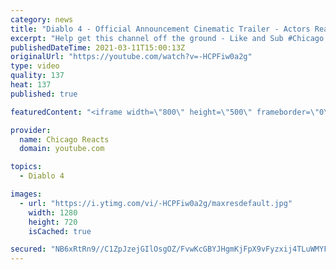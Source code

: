 ```yaml
---
category: news
title: "Diablo 4 - Official Announcement Cinematic Trailer - Actors React"
excerpt: "Help get this channel off the ground - Like and Sub #Chicago #Blind #React."
publishedDateTime: 2021-03-11T15:00:13Z
originalUrl: "https://youtube.com/watch?v=-HCPFiw0a2g"
type: video
quality: 137
heat: 137
published: true

featuredContent: "<iframe width=\"800\" height=\"500\" frameborder=\"0\" src=\"https://www.youtube.com/embed/-HCPFiw0a2g\" allow=\"accelerometer; autoplay; encrypted-media; gyroscope; picture-in-picture\" allowfullscreen></iframe>"

provider:
  name: Chicago Reacts
  domain: youtube.com

topics:
  - Diablo 4

images:
  - url: "https://i.ytimg.com/vi/-HCPFiw0a2g/maxresdefault.jpg"
    width: 1280
    height: 720
    isCached: true

secured: "NB6xRtRn9//C1ZpJzejGIlOsgOZ/FvwKcGBYJHgmKjFpX9vFyzxij4TLuWMYFG6QDfGUi7ghKT19n44qQx+CODyfc/BtBxpgW4TfkQyP4DKe3LeOkDw8x+nLkYezHK2GCsGRrzgzOTqbRLdsMvOoUKGThCcrcIW/zYmI3L8PHKb66MEJL/LSmyqzkKdBbf/X1IRxZFCBob9P1GmmX6VHVk6iQJ/NR6d5nSfqKk/3ynmQ2Tblsa1wMJ9rQN0wrNl4l1SS6gb1Nw1K98Wazs4phC+9TY4hW/8igw8sgnZxgEy5nFtjaSYc40LEjdBWxmZjXwsVrNP6xM6T3J1E3c49VN/nwa+e/XGoHSUUfZ9cO6LzRTVuBlkhx2XADabaVPzhk6jpLmM1F4FqPRpsaUJW/Lwv48aJu1EyYQB/t0aOUxQ9482Eln4+vC4X4qvFhKnt;sBSAH81M15LF52cgXOemmw=="
---
```



